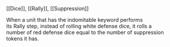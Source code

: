 [[Dice]], [[Rally]], [[Suppression]]

When a unit that has the indomitable keyword performs  
its Rally step, instead of rolling white defense dice, it rolls a  
number of red defense dice equal to the number of suppression  
tokens it has.